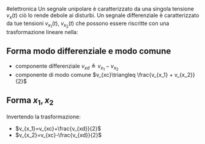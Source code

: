 #elettronica 
Un segnale unipolare è caratterizzato da una singola tensione $v_x(t)$ ciò lo rende debole ai disturbi.
Un segnale differenziale è caratterizzato da tue tensioni $v_{x_1}(t),\ v_{x_2}(t)$ che possono essere riscritte con una trasformazione lineare nella:
## Forma modo differenziale e modo comune 
* componente differenziale $v_{xd}\triangleq v_{x_1} - v_{x_2}$
* componente di modo comune $v_{xc}\triangleq \frac{v_{x_1} + v_{x_2}}{2}$
## Forma $x_1,x_2$ 
Invertendo la trasformazione: 
* $v_{x_1}=v_{xc}+\frac{v_{xd}}{2}$
* $v_{x_2}=v_{xc}-\frac{v_{xd}}{2}$
